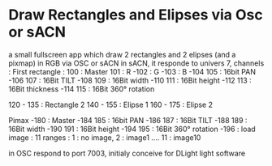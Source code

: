 # Draw Rectangles and Elipses via Osc or sACN
a small fullscreen app which draw 2 rectangles and 2 elipses (and a pixmap) in RGB via OSC or sACN
in sACN, it responde to univers 7, channels :
First rectangle :
100 : Master
101 : R
-102 : G
-103 : B
-104 105 : 16bit PAN
-106 107 : 16Bit TILT
-108 109 : 16Bit width
-110 111 : 16Bit height
-112 113 : 16Bit thickness
-114 115 : 16Bit 360° rotation

120 - 135 : Rectangle 2
140 - 155 : Elipse 1
160 - 175 : Elipse 2

Pimax
-180 : Master
-184 185 : 16bit PAN
-186 187 : 16Bit TILT
-188 189 : 16Bit width
-190 191 : 16Bit height
-194 195 : 16Bit 360° rotation
-196 : load image : 11 ranges : 1 : no image, 2 : image1 .... 11 : image10

in OSC respond to port 7003, initialy conceive for DLight light software
